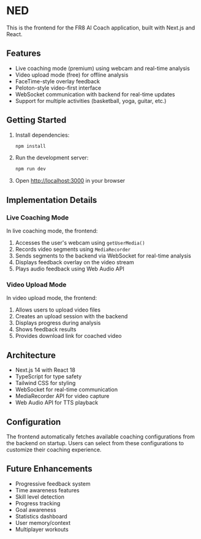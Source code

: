# NED

This is the frontend for the FR8 AI Coach application, built with Next.js and React.

## Features

- Live coaching mode (premium) using webcam and real-time analysis
- Video upload mode (free) for offline analysis
- FaceTime-style overlay feedback
- Peloton-style video-first interface
- WebSocket communication with backend for real-time updates
- Support for multiple activities (basketball, yoga, guitar, etc.)

## Getting Started

1. Install dependencies:
   ```bash
   npm install
   ```

2. Run the development server:
   ```bash
   npm run dev
   ```

3. Open [http://localhost:3000](http://localhost:3000) in your browser

## Implementation Details

### Live Coaching Mode

In live coaching mode, the frontend:
1. Accesses the user's webcam using `getUserMedia()`
2. Records video segments using `MediaRecorder`
3. Sends segments to the backend via WebSocket for real-time analysis
4. Displays feedback overlay on the video stream
5. Plays audio feedback using Web Audio API

### Video Upload Mode

In video upload mode, the frontend:
1. Allows users to upload video files
2. Creates an upload session with the backend
3. Displays progress during analysis
4. Shows feedback results
5. Provides download link for coached video

## Architecture

- Next.js 14 with React 18
- TypeScript for type safety
- Tailwind CSS for styling
- WebSocket for real-time communication
- MediaRecorder API for video capture
- Web Audio API for TTS playback

## Configuration

The frontend automatically fetches available coaching configurations from the backend on startup. Users can select from these configurations to customize their coaching experience.

## Future Enhancements

- Progressive feedback system
- Time awareness features
- Skill level detection
- Progress tracking
- Goal awareness
- Statistics dashboard
- User memory/context
- Multiplayer workouts
